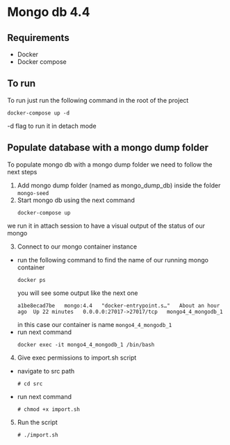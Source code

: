 # Mongo db 4.4

## Requirements
- Docker
- Docker compose

## To run
To run just run the following command in the root of the project
```
docker-compose up -d
```

-d flag to run it in detach mode

## Populate database with a mongo dump folder
To populate mongo db with a mongo dump folder we need to follow the next steps
1. Add mongo dump folder (named as mongo_dump_db) inside the folder `mongo-seed`
2. Start mongo db using the next command
    ```
    docker-compose up
    ```
we run it in attach session to have a visual output of the status of our mongo

3. Connect to our mongo container instance
  - run the following command to find the name of our running mongo container
    ```
    docker ps
    ```
    you will see some output like the next one
    ```
    a1be8ecad7be   mongo:4.4   "docker-entrypoint.s…"   About an hour ago  Up 22 minutes   0.0.0.0:27017->27017/tcp   mongo4_4_mongodb_1
    ```
    in this case our container is name `mongo4_4_mongodb_1`
  - run next command
    ```
    docker exec -it mongo4_4_mongodb_1 /bin/bash 
    ```
4. Give exec permissions to import.sh script
  - navigate to src path
    ```
    # cd src
    ```
  - run next command
    ```
    # chmod +x import.sh
    ```
5. Run the script
   ```
   # ./import.sh
   ```

